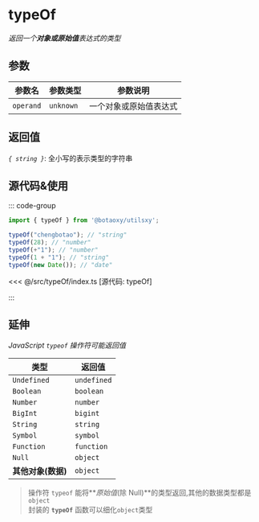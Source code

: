 # typeOf

_返回一个**对象或原始值**表达式的类型_  

## 参数

| 参数名    | 参数类型 | 参数说明               |
| --------- | -------- | ---------------------- |
| `operand` | `unknown`    | 一个对象或原始值表达式 |

## 返回值

_`{ string }`_: 全小写的表示类型的字符串

## 源代码&使用

::: code-group

```ts [使用]
import { typeOf } from '@botaoxy/utilsxy';

typeOf("chengbotao"); // "string"
typeOf(28); // "number"
typeOf(+"1"); // "number"
typeOf(1 + "1"); // "string"
typeOf(new Date()); // "date"
```

<<< @/src/typeOf/index.ts [源代码: typeOf]

:::

## 延伸

_JavaScript `typeof` 操作符可能返回值_

| 类型         | 返回值      |
| ------------ | ----------- |
| `Undefined`  | `undefined` |
| `Boolean`    | `boolean`   |
| `Number`     | `number`    |
| `BigInt`     | `bigint`    |
| `String`     | `string`    |
| `Symbol`     | `symbol`    |
| `Function`   | `function`  |
| `Null`       | `object`    |
| **其他对象(数据)** | `object`    |

> 操作符 `typeof` 能将**_原始值_(除 Null)**的类型返回,其他的数据类型都是`object`  
> 封装的 **`typeOf`** 函数可以细化`object`类型
